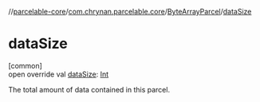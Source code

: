 //[parcelable-core](../../../index.md)/[com.chrynan.parcelable.core](../index.md)/[ByteArrayParcel](index.md)/[dataSize](data-size.md)

# dataSize

[common]\
open override val [dataSize](data-size.md): [Int](https://kotlinlang.org/api/latest/jvm/stdlib/kotlin/-int/index.html)

The total amount of data contained in this parcel.
